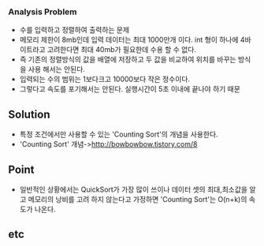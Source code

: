 ### Analysis Problem ###

- 수를 입력하고 정렬하여 출력하는 문제
- 메모리 제한이 8mb인데 입력 데이터는 최대 1000만개 이다. int 형이 하나에 4바이트라고 고려한다면 최대 40mb가 필요한데 수용 할 수 없다.
- 즉 기존의 정렬방식의 값을 배열에 저장하고 두 값을 비교하여 위치를 바꾸는 방식을 사용 해서는 안된다.
- 입력되는 수의 범위는 1보다크고 10000보다 작은 정수이다.
- 그렇다고 속도를 포기해서는 안된다. 실행시간이 5초 이내에 끝나야 하기 때문

## Solution ##
- 특정 조건에서만 사용할 수 있는 'Counting Sort'의 개념을 사용한다.
- 'Counting Sort' 개념->http://bowbowbow.tistory.com/8


## Point ##
- 일반적인 상황에서는 QuickSort가 가장 많이 쓰이나 데이터 셋의 최대,최소값을 알고 메모리의 낭비를 고려 하지 않는다고 가정하면 'Counting Sort'는 O(n+k)의 속도가 나온다.

## etc ##
